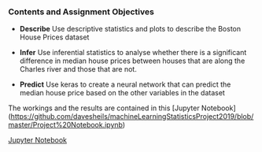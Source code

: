 ### Contents and Assignment Objectives

- **Describe**
Use descriptive statistics and plots to describe the Boston House Prices dataset


- **Infer**
Use inferential statistics to analyse whether there is a significant difference in median house prices between houses that are along the Charles river and those that are not.


- **Predict**
Use keras to create a neural network that can predict the median house price based on the other variables in the dataset


The workings and the results are contained in this [Jupyter Notebook] (https://github.com/davesheils/machineLearningStatisticsProject2019/blob/master/Project%20Notebook.ipynb)

[Jupyter Notebook](https://github.com/davesheils/machineLearningStatisticsProject2019/blob/master/Project%20Notebook.ipynb)



